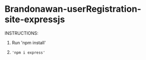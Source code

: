 # Brandonawan-userRegistration-site-expressjs
 INSTRUCTIONS:
 1) Run 'npm install'
 2)     'npm i express'
